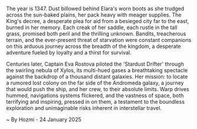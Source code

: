 
The year is 1347.  Dust billowed behind Elara's worn boots as she trudged across the sun-baked plains, her pack heavy with meager supplies.  The King's decree, a desperate plea for aid from a besieged city far to the east, burned in her memory.  Each creak of her saddle, each rustle in the tall grass, promised both peril and the thrilling unknown.  Bandits, treacherous terrain, and the ever-present threat of starvation were constant companions on this arduous journey across the breadth of the kingdom, a desperate adventure fueled by loyalty and a thirst for survival.


Centuries later, Captain Eva Rostova piloted the 'Stardust Drifter' through the swirling nebula of Xylos, its multi-hued gases a breathtaking spectacle against the backdrop of a thousand distant galaxies.  Her mission: to locate a rumored lost colony on the far side of the Andromeda galaxy, a journey that would push the ship, and her crew, to their absolute limits.  Warp drives hummed, navigations systems flickered, and the vastness of space, both terrifying and inspiring, pressed in on them, a testament to the boundless exploration and unimaginable risks inherent in interstellar travel.

~ By Hozmi - 24 January 2025
